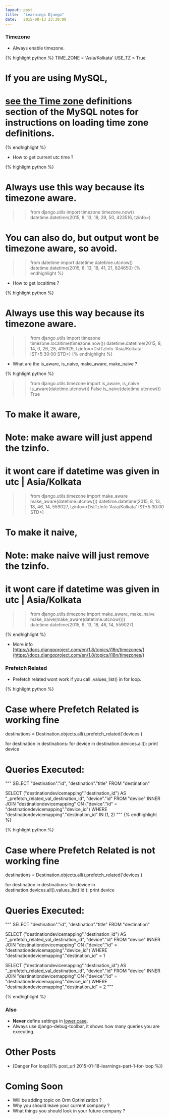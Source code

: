 ```yaml
---
layout: post
title:  "Learnings Django"
date:   2015-08-13 23:30:00
---
```


### Timezone

* Always enable timezone.

{% highlight python %}
TIME_ZONE = 'Asia/Kolkata'
USE_TZ = True
# If you are using MySQL,
# [see the Time zone](https://docs.djangoproject.com/en/1.8/ref/databases/#mysql-time-zone-definitions) definitions section of the MySQL notes for instructions on loading time zone definitions.
{% endhighlight %}


* How to get current utc time ?

{% highlight python %}
# Always use this way because its timezone aware.
>> from django.utils import timezone
>> timezone.now()
datetime.datetime(2015, 8, 13, 18, 39, 50, 423516, tzinfo=<UTC>)

# You can also do, but output wont be timezone aware, so avoid.
>> from datetime import datetime
>> datetime.utcnow()
datetime.datetime(2015, 8, 13, 18, 41, 21, 824650)
{% endhighlight %}

* How to get localtime ?

{% highlight python %}
# Always use this way because its timezone aware.
>> from django.utils import timezone
>> timezone.localtime(timezone.now())
datetime.datetime(2015, 8, 14, 0, 26, 28, 415929, tzinfo=<DstTzInfo 'Asia/Kolkata' IST+5:30:00 STD>)
{% endhighlight %}


* What are the is_aware, is_naive, make_aware, make_naive ?

{% highlight python %}
>> from django.utils.timezone import is_aware, is_naive
>> is_aware(datetime.utcnow())
False
>> is_naive(datetime.utcnow())
True

# To make it aware,
# Note: make aware will just append the tzinfo.
# it wont care if datetime was given in utc | Asia/Kolkata
>> from django.utils.timezone import make_aware
>> make_aware(datetime.utcnow())
datetime.datetime(2015, 8, 13, 18, 46, 14, 559027, tzinfo=<DstTzInfo 'Asia/Kolkata' IST+5:30:00 STD>)

# To make it naive,
# Note: make naive will just remove the tzinfo.
# it wont care if datetime was given in utc | Asia/Kolkata
>> from django.utils.timezone import make_aware, make_naive
>> make_naive(make_aware(datetime.utcnow()))
datetime.datetime(2015, 8, 13, 18, 46, 14, 559027)

{% endhighlight %}

* More info [https://docs.djangoproject.com/en/1.8/topics/i18n/timezones/](https://docs.djangoproject.com/en/1.8/topics/i18n/timezones/)



### Prefetch Related
* Prefetch related wont work if you call .values_list() in for loop.

{% highlight python %}
# Case where Prefetch Related is working fine
destinations = Destination.objects.all().prefetch_related('devices')

for destination in destinations:
     for device in destination.devices.all():
         print device


# Queries Executed:
"""
SELECT 
"destination"."id", "destination"."title" 
FROM 
"destination"

SELECT 
("destinationdevicemapping"."destination_id") AS "_prefetch_related_val_destination_id",
"device"."id"
FROM 
"device"
INNER JOIN
"destinationdevicemapping" ON ("device"."id" = "destinationdevicemapping"."device_id")
WHERE
"destinationdevicemapping"."destination_id" IN (1, 2)
"""
{% endhighlight %}

{% highlight python %}
# Case where Prefetch Related is not working fine
destinations = Destination.objects.all().prefetch_related('devices')

for destination in destinations:
     for device in destination.devices.all().values_list('id'):
         print device

# Queries Executed:
"""
SELECT 
"destination"."id", "destination"."title" 
FROM 
"destination"

SELECT 
("destinationdevicemapping"."destination_id") AS "_prefetch_related_val_destination_id",
"device"."id"
FROM 
"device"
INNER JOIN
"destinationdevicemapping" ON ("device"."id" = "destinationdevicemapping"."device_id")
WHERE
"destinationdevicemapping"."destination_id" = 1

SELECT 
("destinationdevicemapping"."destination_id") AS "_prefetch_related_val_destination_id",
"device"."id"
FROM 
"device"
INNER JOIN
"destinationdevicemapping" ON ("device"."id" = "destinationdevicemapping"."device_id")
WHERE
"destinationdevicemapping"."destination_id" = 2
"""

{% endhighlight %}

### Also
* **Never** define settings in [lower case](https://docs.djangoproject.com/en/dev/topics/settings/#creating-your-own-settings).
* Always use django-debug-toolbar, it shows how many queries you are exceuting.


# Other Posts
* [Danger For loop]({% post_url 2015-01-18-learnings-part-1-for-loop %})

# Coming Soon
* Will be adding topic on Orm Optimization ?
* Why you should leave your current company ?
* What things you should look in your future company ?
